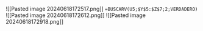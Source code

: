 ![[Pasted image 20240618172517.png]]
`=BUSCARV(U5;$Y$5:$Z$7;2;VERDADERO)`
![[Pasted image 20240618172612.png]]
![[Pasted image 20240618172918.png]]